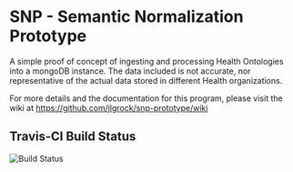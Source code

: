 SNP - Semantic Normalization Prototype
=============

A simple proof of concept of ingesting and processing Health Ontologies into a mongoDB instance.  The data included is not accurate, nor representative of the actual data stored in different Health organizations.

For more details and the documentation for this program, please visit the wiki at https://github.com/jlgrock/snp-prototype/wiki

Travis-CI Build Status
---------------------
![Build Status](https://travis-ci.org/jlgrock/snp-prototype.svg?branch=master)
